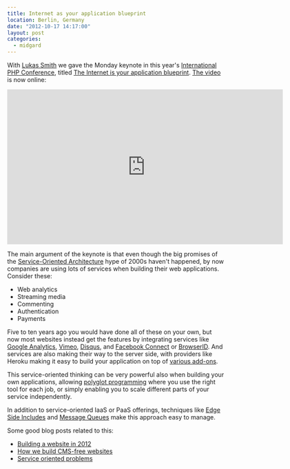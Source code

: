 ```yaml
---
title: Internet as your application blueprint
location: Berlin, Germany
date: "2012-10-17 14:17:00"
layout: post
categories:
  - midgard
---
```

With [Lukas Smith](http://pooteeweet.org/) we gave the Monday keynote in this year's [International PHP Conference](http://phpconference.com/), titled [The Internet is your application blueprint](http://it-republik.de/php/news/Exklusiv-Die-Opening-Keynote-der-IPC12-%5BVideo%5D-065146.html). [The video](http://youtu.be/VQdl7J_24PA) is now online:

<iframe width="640" height="360" src="http://www.youtube.com/embed/VQdl7J_24PA" frameborder="0" allowfullscreen></iframe>

The main argument of the keynote is that even though the big promises of the [Service-Oriented Architecture](http://en.wikipedia.org/wiki/Service-oriented_architecture) hype of 2000s haven't happened, by now companies are using lots of services when building their web applications. Consider these:

* Web analytics
* Streaming media
* Commenting
* Authentication
* Payments

Five to ten years ago you would have done all of these on your own, but now most websites instead get the features by integrating services like [Google Analytics](http://www.google.com/analytics/), [Vimeo](http://vimeo.com/), [Disqus](http://disqus.com/), and [Facebook Connect](https://developers.facebook.com/blog/post/2008/05/09/announcing-facebook-connect/) or [BrowserID](http://www.mozilla.org/en-US/persona/). And services are also making their way to the server side, with providers like Heroku making it easy to build your application on top of [various add-ons](https://addons.heroku.com/).

This service-oriented thinking can be very powerful also when building your own applications, allowing [polyglot programming](http://polyglotprogramming.com/) where you use the right tool for each job, or simply enabling you to scale different parts of your service independently.

In addition to service-oriented IaaS or PaaS offerings, techniques like [Edge Side Includes](http://en.wikipedia.org/wiki/Edge_Side_Includes) and [Message Queues](http://en.wikipedia.org/wiki/Message_queue) make this approach easy to manage.

Some good blog posts related to this:

* [Building a website in 2012](http://sutoiku.com/post/31544317374/building-a-website-in-2012)
* [How we build CMS-free websites](http://developmentseed.org/blog/2012/07/27/build-cms-free-websites/)
* [Service oriented problems](http://rdegges.com/service-oriented-problems)
